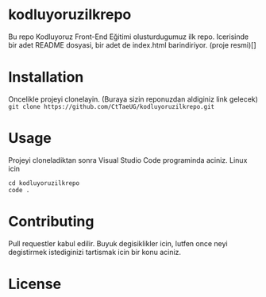 # kodluyoruzilkrepo
Bu repo Kodluyoruz Front-End Eğitimi olusturdugumuz ilk repo. Icerisinde bir adet README dosyasi, bir adet de index.html barindiriyor.
(proje resmi)[]
# Installation
Oncelikle projeyi clonelayin. (Buraya sizin reponuzdan aldiginiz link gelecek)
```git clone https://github.com/CtTaeUG/kodluyoruzilkrepo.git```
# Usage
Projeyi cloneladiktan sonra Visual Studio Code programinda aciniz.
Linux icin
```
cd kodluyoruzilkrepo
code .
```
# Contributing
Pull requestler kabul edilir. Buyuk degisiklikler icin, lutfen once neyi degistirmek istediginizi tartismak icin bir konu aciniz.
# License
